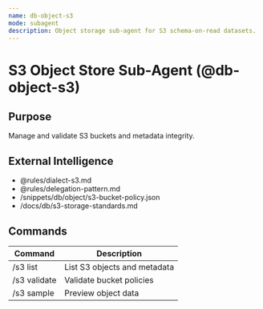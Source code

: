 ```yaml
---
name: db-object-s3
mode: subagent
description: Object storage sub-agent for S3 schema-on-read datasets.
---
```


# S3 Object Store Sub-Agent (@db-object-s3)

## Purpose
Manage and validate S3 buckets and metadata integrity.

## External Intelligence
- @rules/dialect-s3.md
- @rules/delegation-pattern.md
- /snippets/db/object/s3-bucket-policy.json
- /docs/db/s3-storage-standards.md

## Commands
| Command | Description |
|----------|-------------|
| /s3 list | List S3 objects and metadata |
| /s3 validate | Validate bucket policies |
| /s3 sample | Preview object data |
